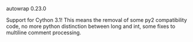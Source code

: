autowrap 0.23.0

Support for Cython 3.1! This means the removal of some py2 compatibility code, no more python distinction between long and int, some fixes to multiline comment processing.
